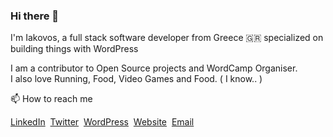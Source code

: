 ### Hi there 👋

I'm Iakovos, a full stack software developer from Greece :greece: specialized on building things with WordPress&nbsp;

I am a contributor to Open Source projects and WordCamp Organiser.  
I also love Running, Food, Video Games and Food. ( I know.. )

📫 How to reach me

[LinkedIn](https://www.linkedin.com/in/ifrountas/)&nbsp; [Twitter](https://twitter.com/froudas)&nbsp; [WordPress](https://profiles.wordpress.org/ifrountas/)&nbsp; [Website](https://bakemywp.com)&nbsp; [Email](mailto:mail@frountas.com)
